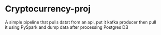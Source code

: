 # Cryptocurrency-proj
A simple pipeline that pulls datat from an api, put it kafka producer then pull it using PySpark and dump data after processing Postgres DB 
